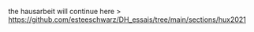 the hausarbeit will continue here > <https://github.com/esteeschwarz/DH_essais/tree/main/sections/hux2021>
